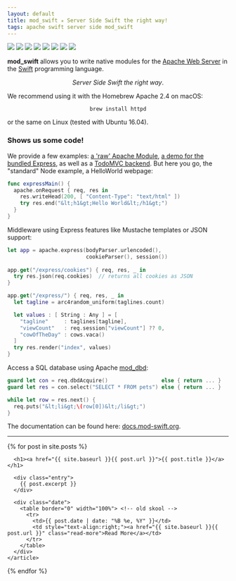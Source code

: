 ```yaml
---
layout: default
title: mod_swift ✭ Server Side Swift the right way!
tags: apache swift server side mod_swift
---
```


<p>
  <img src="https://img.shields.io/badge/apache-2-yellow.svg" />
  <img src="https://img.shields.io/badge/swift-3-blue.svg" />
  <img src="https://img.shields.io/badge/swift-4-blue.svg" />
  <img src="https://img.shields.io/badge/swift-5-blue.svg" />
  <img src="https://img.shields.io/badge/os-macOS-green.svg?style=flat" />
  <img src="https://img.shields.io/badge/os-tuxOS-green.svg?style=flat" />
  <img src="https://img.shields.io/badge/works%20on-Raspberry%20Pi-CA0B3D.svg?style=flat" />
  <img src="https://travis-ci.org/modswift/mod_swift.svg?branch=master" />
</p>

<b>mod_swift</b> allows you to write native modules
for the
<a href="https://httpd.apache.org/">Apache Web Server</a>
in the 
<a href="http://swift.org/" target="swift">Swift</a>
programming language.

<center><em>Server Side Swift the right way</em>.</center>

We recommend using it with the Homebrew Apache 2.4 on macOS:

<center><code>brew install httpd</code></center>

or the same on Linux (tested with Ubuntu 16.04).

### Shows us some code!

We provide a few examples:
[a 'raw' Apache Module](https://github.com/AlwaysRightInstitute/mod_swift/tree/master/mods_baredemo),
[a demo for the bundled Express](https://github.com/AlwaysRightInstitute/mod_swift/tree/master/mods_expressdemo),
as well as a
[TodoMVC backend](https://github.com/AlwaysRightInstitute/mod_swift/tree/master/mods_todomvc").
But here you go, the "standard" Node example, a
HelloWorld webpage:

```swift
func expressMain() {
  apache.onRequest { req, res in
    res.writeHead(200, [ "Content-Type": "text/html" ])
    try res.end("&lt;h1&gt;Hello World&lt;/h1&gt;")
  }
}
```

Middleware using Express features like Mustache templates or
JSON support:

```swift
let app = apache.express(bodyParser.urlencoded(), 
                         cookieParser(), session())
  
app.get("/express/cookies") { req, res, _ in
  try res.json(req.cookies)  // returns all cookies as JSON
}

app.get("/express/") { req, res, _ in
  let tagline = arc4random_uniform(taglines.count)

  let values : [ String : Any ] = [
    "tagline"     : taglines[tagline],
    "viewCount"   : req.session["viewCount"] ?? 0,
    "cowOfTheDay" : cows.vaca()
  ]
  try res.render("index", values)
}
```

Access a SQL database using Apache 
[mod_dbd](https://httpd.apache.org/docs/2.4/mod/mod_dbd.html):

```swift
guard let con = req.dbdAcquire()                 else { return ... }
guard let res = con.select("SELECT * FROM pets") else { return ... }

while let row = res.next() {
  req.puts("&lt;li&gt;\(row[0])&lt;/li&gt;")
}
```

The documentation can be found here:
<a href="http://docs.mod-swift.org/">docs.mod-swift.org</a>.

<hr />

<div class="posts">
  {% for post in site.posts %}
    <article class="post">

      <h1><a href="{{ site.baseurl }}{{ post.url }}">{{ post.title }}</a></h1>

      <div class="entry">
        {{ post.excerpt }}
      </div>
      
      <div class="date">
        <table border="0" width="100%"> <!-- old skool -->
          <tr>
            <td>{{ post.date | date: "%B %e, %Y" }}</td>
            <td style="text-align:right;"><a href="{{ site.baseurl }}{{ post.url }}" class="read-more">Read More</a></td>
          </tr>
        </table>
      </div>
    </article>
  {% endfor %}
</div>
